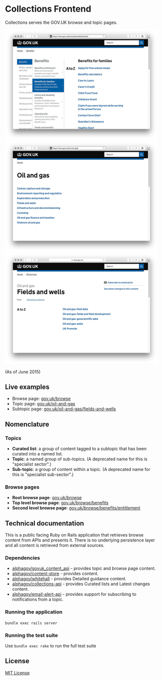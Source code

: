 # Collections Frontend

Collections serves the GOV.UK browse and topic pages.

![Browse page](docs/browse-page.jpg)
![Topic page](docs/topic-page.jpg)
![Subtopic page](docs/subtopic-page.jpg)

(As of June 2015)

## Live examples

- Browse page: [gov.uk/browse](https://www.gov.uk/browse)
- Topic page: [gov.uk/oil-and-gas](https://www.gov.uk/oil-and-gas)
- Subtopic page: [gov.uk/oil-and-gas/fields-and-wells](https://www.gov.uk/oil-and-gas/fields-and-wells)

## Nomenclature

### Topics

- **Curated list**: a group of content tagged to a subtopic that has been
  curated into a named list.
- **Topic**: a named group of sub-topics. (A deprecated name for this is "specialist sector".)
- **Sub-topic**: a group of content within a topic. (A deprecated name for this is
"specialist sub-sector".)

### Browse pages

- **Root browse page**: [gov.uk/browse](https://www.gov.uk/browse)
- **Top level browse page**: [gov.uk/browse/benefits](https://www.gov.uk/browse/benefits)
- **Second level browse page**: [gov.uk/browse/benefits/entitlement](https://www.gov.uk/browse/benefits/entitlement)

## Technical documentation

This is a public facing Ruby on Rails application that retrieves browse content from APIs
and presents it.
There is no underlying persistence layer and all content is
retrieved from external sources.

### Dependencies

- [alphagov/govuk_content_api](https://github.com/alphagov/govuk_content_api) -
  provides topic and browse page content.
- [alphagov/content-store](https://github.com/alphagov/content-store) -
  provides content.
- [alphagov/whitehall](https://github.com/alphagov/whitehall) -
  provides Detailed guidance content.
- [alphagov/collections-api](https://github.com/alphagov/collections-api) -
  provides Curated lists and Latest changes content.
- [alphagov/email-alert-api](https://github.com/alphagov/email-alert-api) -
  provides support for subscribing to notifications from a topic.

### Running the application

`bundle exec rails server`

### Running the test suite

Use `bundle exec rake` to run the full test suite

## License

[MIT License](LICENCE.txt)
